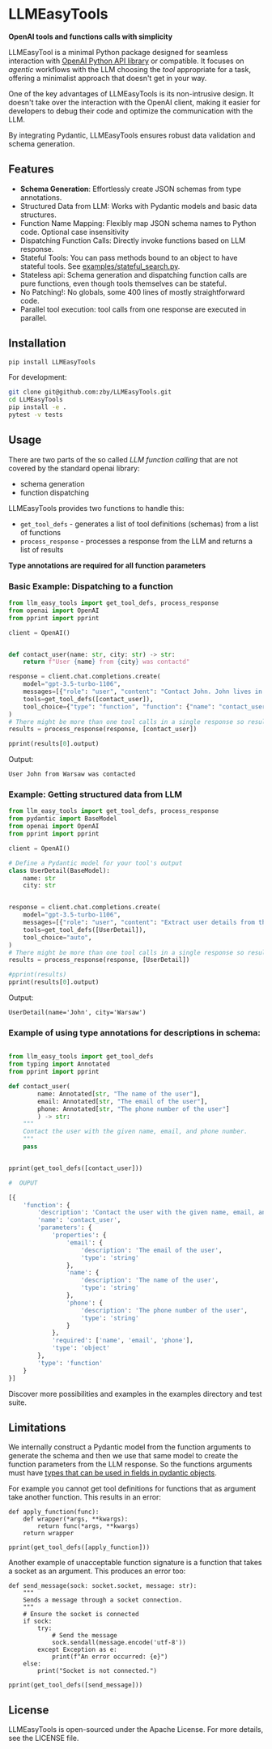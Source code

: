 # LLMEasyTools
**OpenAI tools and functions calls with simplicity**

LLMEasyTool is a minimal Python package designed for seamless interaction with 
[OpenAI Python API library](https://github.com/openai/openai-python) or compatible.
It focuses on *agentic* workflows with the LLM choosing the *tool* appropriate for a task,
offering a minimalist approach that doesn't get in your way.

One of the key advantages of LLMEasyTools is its non-intrusive design. 
It doesn't take over the interaction with the OpenAI client, making it easier for developers
to debug their code and optimize the communication with the LLM.

By integrating Pydantic, LLMEasyTools ensures robust data validation and schema generation.

## Features

- **Schema Generation**: Effortlessly create JSON schemas from type annotations.
- Structured Data from LLM: Works with Pydantic models and basic data structures.
- Function Name Mapping: Flexibly map JSON schema names to Python code. Optional case insensitivity
- Dispatching Function Calls: Directly invoke functions based on LLM response.
- Stateful Tools: You can pass methods bound to an object to have stateful tools. See [examples/stateful_search.py](https://github.com/zby/LLMEasyTools/tree/main/examples).
- Stateless api: Schema generation and dispatching function calls are pure functions, even though tools themselves can be stateful.
- No Patching!: No globals, some 400 lines of mostly straightforward code.
- Parallel tool execution: tool calls from one response are executed in parallel.


## Installation

```bash
pip install LLMEasyTools
```

For development:
```bash
git clone git@github.com:zby/LLMEasyTools.git
cd LLMEasyTools
pip install -e .
pytest -v tests
```

## Usage

There are two parts of the so called *LLM function calling* that are not covered by the standard openai library:
- schema generation
- function dispatching

LLMEasyTools provides two functions to handle this:
- `get_tool_defs` - generates a list of tool definitions (schemas) from a list of functions
- `process_response` - processes a response from the LLM and returns a list of results

**Type annotations are required for all function parameters**

### Basic Example: Dispatching to a function

```python
from llm_easy_tools import get_tool_defs, process_response
from openai import OpenAI
from pprint import pprint

client = OpenAI()


def contact_user(name: str, city: str) -> str:
    return f"User {name} from {city} was contactd"

response = client.chat.completions.create(
    model="gpt-3.5-turbo-1106",
    messages=[{"role": "user", "content": "Contact John. John lives in Warsaw"}],
    tools=get_tool_defs([contact_user]),
    tool_choice={"type": "function", "function": {"name": "contact_user"}},
)
# There might be more than one tool calls in a single response so results are a list
results = process_response(response, [contact_user])

pprint(results[0].output)
```
Output:
```
User John from Warsaw was contacted
```

### Example: Getting structured data from LLM

```python
from llm_easy_tools import get_tool_defs, process_response
from pydantic import BaseModel
from openai import OpenAI
from pprint import pprint

client = OpenAI()

# Define a Pydantic model for your tool's output
class UserDetail(BaseModel):
    name: str
    city: str


response = client.chat.completions.create(
    model="gpt-3.5-turbo-1106",
    messages=[{"role": "user", "content": "Extract user details from the following sentence: John lives in Warsaw and likes banana"}],
    tools=get_tool_defs([UserDetail]),
    tool_choice="auto",
)
# There might be more than one tool calls in a single response so results are a list
results = process_response(response, [UserDetail])

#pprint(results)
pprint(results[0].output)
```
Output:
```
UserDetail(name='John', city='Warsaw')
```

### Example of using type annotations for descriptions in schema:
```python

from llm_easy_tools import get_tool_defs
from typing import Annotated
from pprint import pprint

def contact_user(
        name: Annotated[str, "The name of the user"],
        email: Annotated[str, "The email of the user"],
        phone: Annotated[str, "The phone number of the user"]
        ) -> str:
    """
    Contact the user with the given name, email, and phone number.
    """
    pass


pprint(get_tool_defs([contact_user]))

#  OUPUT

[{
    'function': {
        'description': 'Contact the user with the given name, email, and phone number.',
        'name': 'contact_user',
        'parameters': {
            'properties': {
                'email': {
                    'description': 'The email of the user',
                    'type': 'string'
                },
                'name': {
                    'description': 'The name of the user',
                    'type': 'string'
                },
                'phone': {
                    'description': 'The phone number of the user',
                    'type': 'string'
                }
            },
            'required': ['name', 'email', 'phone'],
            'type': 'object'
        },
        'type': 'function'
    }
}]
```

Discover more possibilities and examples in the examples directory and test suite.

## Limitations
We internally construct a Pydantic model from the function arguments to generate the schema
and then we use that same model to create the function parameters from the LLM response.
So the functions arguments must have [types that can be used in fields in pydantic objects](https://docs.pydantic.dev/latest/concepts/types/#pydantic-types).

For example you cannot get tool definitions for functions that as argument take another function.
This results in an error:
```
def apply_function(func):
    def wrapper(*args, **kwargs):
        return func(*args, **kwargs)
    return wrapper

pprint(get_tool_defs([apply_function]))
```
Another example of unacceptable function signature is a function that takes a socket as an argument.
This produces an error too:
```
def send_message(sock: socket.socket, message: str):
    """
    Sends a message through a socket connection.
    """
    # Ensure the socket is connected
    if sock:
        try:
            # Send the message
            sock.sendall(message.encode('utf-8'))
        except Exception as e:
            print(f"An error occurred: {e}")
    else:
        print("Socket is not connected.")

pprint(get_tool_defs([send_message]))
```

## License

LLMEasyTools is open-sourced under the Apache License. For more details, see the LICENSE file.
